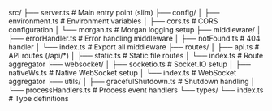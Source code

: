 src/
├── server.ts # Main entry point (slim)
├── config/
│ ├── environment.ts # Environment variables
│ ├── cors.ts # CORS configuration
│ └── morgan.ts # Morgan logging setup
├── middleware/
│ ├── errorHandler.ts # Error handling middleware
│ ├── notFound.ts # 404 handler
│ └── index.ts # Export all middleware
├── routes/
│ ├── api.ts # API routes (/api/\*)
│ ├── static.ts # Static file routes
│ └── index.ts # Route aggregator
├── websocket/
│ ├── socketio.ts # Socket.IO setup
│ ├── nativeWs.ts # Native WebSocket setup
│ └── index.ts # WebSocket aggregator
├── utils/
│ ├── gracefulShutdown.ts # Shutdown handling
│ └── processHandlers.ts # Process event handlers
└── types/
└── index.ts # Type definitions
